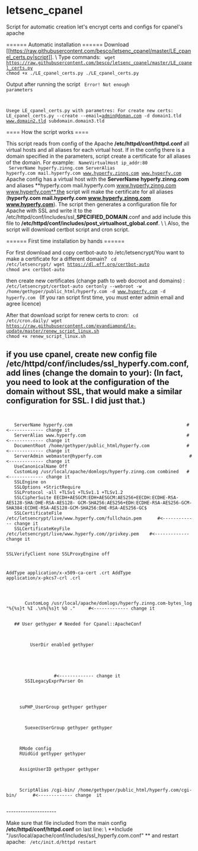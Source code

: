 # letsenc_cpanel
Script for automatic creation let's encrypt certs and configs for cpanel's apache

====== Automatic installation ======
Download [[https://raw.githubusercontent.com/besco/letsenc_cpanel/master/LE_cpanel_certs.py|script]].
\\
Type commands:
<code>
wget https://raw.githubusercontent.com/besco/letsenc_cpanel/master/LE_cpanel_certs.py
chmod +x ./LE_cpanel_certs.py
./LE_cpanel_certs.py
</code>

Output after running the script
<code>
Error! Not enough parameters

Usege LE_cpanel_certs.py with parametres:
  For create new certs:
    LE_cpanel_certs.py --create --email=admin@doman.com -d domain1.tld www.domain2.tld subdomain.domain3.tld
</code>

==== How the script works ====

This script reads from config of the Apache **/etc/httpd/conf/httpd.conf** all virtual hosts and all aliases for each virtual host. If in the config there is a domain specified in the parameters, script create a certificate for all aliases of the domain. For example:
<code>
NameVirtualHost ip_addr:80
<VirtualHost ip_addr:80>
  ServerName hyperfy.zinng.com
  ServerAlias hyperfy.com mail.hyperfy.com www.hyperfy.zinng.com www.hyperfy.com
</code>
Apache config has a virtual host with the **ServerName hyperfy.zinng.com** and aliases **hyperfy.com mail.hyperfy.com www.hyperfy.zinng.com www.hyperfy.com**,the script will make the certificate for all aliases (**hyperfy.com mail.hyperfy.com www.hyperfy.zinng.com www.hyperfy.com**). The script then generates a configuration file for Apache with SSL and write it to the /etc/httpd/conf/includes/ssl_**SPECIFIED_DOMAIN**.conf and add include this file to **/etc/httpd/conf/includes/post_virtualhost_global.conf**.
\\
\\
Also, the script will download certbot script and cron script.


====== First time installation by hands ======

For first download and copy certbot-auto to /etc/letsencrypt/You want to make a certificate for a different domain?
<code>
cd /etc/letsencrypt/
wget https://dl.eff.org/certbot-auto
chmod a+x certbot-auto
</code>

then create new certificates (change path to web docroot and domains) :
<code>
/etc/letsencrypt/certbot-auto certonly --webroot -w /home/gethyper/public_html/hyperfy.com -d www.hyperfy.com -d hyperfy.com
</code>
(If you ran script first time, you must enter admin email and agree licence)

After that download script for renew certs to cron:
<code>
 cd /etc/cron.daily/
 wget https://raw.githubusercontent.com/evandiamond/le-update/master/renew_script_linux.sh
 chmod +x renew_script_linux.sh
</code>

if you use cpanel, create new config file **/etc/httpd/conf/includes/ssl_hyperfy.com.conf**, add lines (change the domain to your):
(In fact, you need to look at the configuration of the domain without SSL, that would make a similar configuration for SSL. I did just that.)
---------------------
<code>
 <VirtualHost 162.144.129.104:443>
   ServerName hyperfy.com                                 			#<------------- change it
   ServerAlias www.hyperfy.com                            			#<------------- change it
   DocumentRoot /home/gethyper/public_html/hyperfy.com    			#<------------- change it
   ServerAdmin webmaster@hyperfy.com 					 			 #<------------- change it
   UseCanonicalName Off
   CustomLog /usr/local/apache/domlogs/hyperfy.zinng.com combined  	#<------------- change it
   SSLEngine on
   SSLOptions +StrictRequire
   SSLProtocol -all +TLSv1 +TLSv1.1 +TLSv1.2
   SSLCipherSuite EECDH+AESGCM:EDH+AESGCM:AES256+EECDH:ECDHE-RSA-AES128-SHA:DHE-RSA-AES128- GCM-SHA256:AES256+EDH:ECDHE-RSA-AES256-GCM-SHA384:ECDHE-RSA-AES128-GCM-SHA256:DHE-RSA-AES256-GC$
   SSLCertificateFile /etc/letsencrypt/live/www.hyperfy.com/fullchain.pem      #<------------- change it
   SSLCertificateKeyFile /etc/letsencrypt/live/www.hyperfy.com//privkey.pem    #<------------- change it
 
   SSLVerifyClient none
   SSLProxyEngine off
 
   AddType application/x-x509-ca-cert .crt
   AddType application/x-pkcs7-crl .crl
 
   <IfModule log_config_module>
     <IfModule logio_module>
       CustomLog /usr/local/apache/domlogs/hyperfy.zinng.com-bytes_log "%{%s}t %I .\n%{%s}t %O ."     #<------------- change it
     </IfModule>
   </IfModule>
   ## User gethyper # Needed for Cpanel::ApacheConf
   <IfModule userdir_module>
     <IfModule !mpm_itk.c>
       <IfModule !ruid2_module>
         UserDir enabled gethyper
       </IfModule>
     </IfModule>
   </IfModule>
 
   <IfModule include_module>
     <Directory "/home/gethyper/public_html/hyperfy.com">             #<------------- change it
       SSILegacyExprParser On
     </Directory>
   </IfModule>

   <IfModule suphp_module>
     suPHP_UserGroup gethyper gethyper
   </IfModule>
   <IfModule !mod_disable_suexec.c>
     <IfModule !mod_ruid2.c>
       SuexecUserGroup gethyper gethyper
     </IfModule>
   </IfModule>
   <IfModule ruid2_module>
     RMode config
     RUidGid gethyper gethyper
   </IfModule>
   <IfModule mpm_itk.c>
     AssignUserID gethyper gethyper
   </IfModule>
 
   <IfModule alias_module>
     ScriptAlias /cgi-bin/ /home/gethyper/public_html/hyperfy.com/cgi-bin/		#<------------- change  it
   </IfModule>
 </VirtualHost>
</code>
---------------------

Make sure that file included from the main config **/etc/httpd/conf/httpd.conf** on last line: \\
**Include "/usr/local/apache/conf/includes/ssl_hyperfy.com.conf"
**
and restart apache:
<code>
 /etc/init.d/httpd restart
</code>
